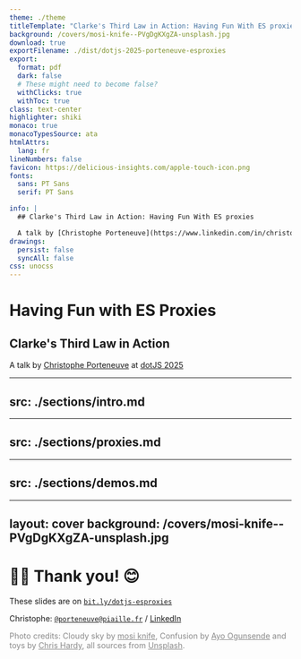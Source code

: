 ```yaml
---
theme: ./theme
titleTemplate: "Clarke's Third Law in Action: Having Fun With ES proxies • A talk by Christophe Porteneuve at dotJS 2025"
background: /covers/mosi-knife--PVgDgKXgZA-unsplash.jpg
download: true
exportFilename: ./dist/dotjs-2025-porteneuve-esproxies
export:
  format: pdf
  dark: false
  # These might need to become false?
  withClicks: true
  withToc: true
class: text-center
highlighter: shiki
monaco: true
monacoTypesSource: ata
htmlAttrs:
  lang: fr
lineNumbers: false
favicon: https://delicious-insights.com/apple-touch-icon.png
fonts:
  sans: PT Sans
  serif: PT Sans

info: |
  ## Clarke's Third Law in Action: Having Fun With ES proxies

  A talk by [Christophe Porteneuve](https://www.linkedin.com/in/christopheporteneuve/) at [dotJS 2025](https://dotjs.io/).
drawings:
  persist: false
  syncAll: false
css: unocss
---
```


# Having Fun with ES Proxies

## Clarke's Third Law in Action

A talk by [Christophe Porteneuve](https://www.linkedin.com/in/christopheporteneuve/) at [dotJS 2025](https://dotjs.io/)

---
src: ./sections/intro.md
---

---
src: ./sections/proxies.md
---

---
src: ./sections/demos.md
---

---
layout: cover
background: /covers/mosi-knife--PVgDgKXgZA-unsplash.jpg
---

# 🙏🏻 Thank you! 😊

These slides are on [`bit.ly/dotjs-esproxies`](https://bit.ly/dotjs-esproxies)

Christophe: [`@porteneuve@piaille.fr`](https://piaille.fr/@porteneuve) / [LinkedIn](https://www.linkedin.com/in/christopheporteneuve/)

<div class="mt-8 text-sm" style="opacity: 0.5">

Photo credits:
Cloudy sky by <a href="https://unsplash.com/@mosiknife?utm_source=unsplash&utm_medium=referral&utm_content=creditCopyText">mosi knife</a>, Confusion by <a href="https://unsplash.com/@armedshutter?utm_source=unsplash&utm_medium=referral&utm_content=creditCopyText">Ayo Ogunsende</a> and toys by <a href="https://unsplash.com/fr/@chrishardyphotography?utm_content=creditCopyText&utm_medium=referral&utm_source=unsplash">Chris Hardy</a>, all sources from <a href="https://unsplash.com/fr/s/photos/react?utm_source=unsplash&utm_medium=referral&utm_content=creditCopyText">Unsplash</a>.

</div>
